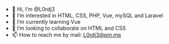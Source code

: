 - 👋 Hi, I’m @L0rdj3
- 👀 I’m interested in HTML, CSS, PHP, Vue, mySQL and Laravel
- 🌱 I’m currently learning Vue
- 💞️ I’m looking to collaborate on HTML and CSS
- 📫 How to reach me by mail: L0rdj3@pm.me

<!---
L0rdj3/L0rdj3 is a ✨ special ✨ repository because its `README.md` (this file) appears on your GitHub profile.
You can click the Preview link to take a look at your changes.
--->
